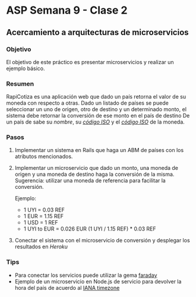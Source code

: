 ASP Semana 9 - Clase 2
======================

Acercamiento a arquitecturas de microservicios
------

### Objetivo

El objetivo de este práctico es presentar microservicios y realizar un ejemplo básico.

### Resumen

RapiCotiza es una aplicación web que dado un país retorna el valor de su moneda con respecto a otras.
Dado un listado de países se puede seleccionar un uno de origen, otro de destino y un determinado monto, el sistema debe retornar la conversión de ese monto en el país de destino
De un país de sabe su *nombre*, su *[código ISO](https://en.wikipedia.org/wiki/ISO_3166-1#Current_codes)* y el *[código ISO](https://www.iban.com/currency-codes)* de la moneda.

### Pasos

1. Implementar un sistema en Rails que haga un ABM de países con los atributos mencionados.
2. Implementar un microservicio que dado un monto, una moneda de origen y una moneda de destino haga la conversión de la misma. Sugerencia: utilizar una moneda de referencia para facilitar la conversión.
    
    Ejemplo:
    * 1 UYI = 0.03 REF
    * 1 EUR = 1.15 REF
    * 1 USD = 1 REF
    * 1 UYI to EUR = 0.026 EUR (1 UYI / 1.15 REF) * 0.03 REF

3. Conectar el sistema con el microservicio de conversión y desplegar los resultados en *Heroku*

### Tips

* Para conectar los servicios puede utilizar la gema [faraday](https://github.com/lostisland/faraday)
* Ejemplo de un microservicio en Node.js de servicio para devolver la hora del pais de acuerdo al [IANA timezone](https://en.wikipedia.org/wiki/List_of_tz_database_time_zones)